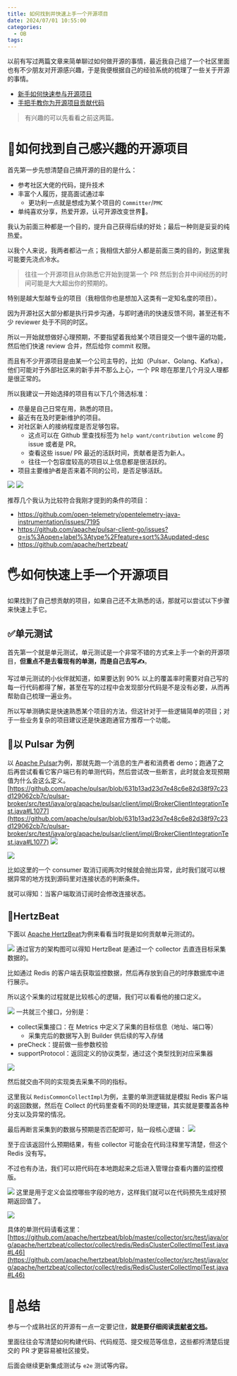 ```yaml
---
title: 如何找到并快速上手一个开源项目
date: 2024/07/01 10:55:00
categories:
  - OB
tags:
---
```


以前有写过两篇文章来简单聊过如何做开源的事情，最近我自己组了一个社区里面也有不少朋友对开源感兴趣，于是我便根据自己的经验系统的梳理了一些关于开源的事情。
- [新手如何快速参与开源项目](https://crossoverjie.top/2023/08/05/ob/novice-contribute-open-source/)
- [手把手教你为开源项目贡献代码](https://crossoverjie.top/2024/01/25/ob/create-a-plugin-for-cprobe/)

> 有兴趣的可以先看看之前这两篇。

<!--more-->
# 🔎如何找到自己感兴趣的开源项目

首先第一步先想清楚自己搞开源的目的是什么：
- 参考社区大佬的代码，提升技术
- 丰富个人履历，提高面试通过率
	- 更功利一点就是想成为某个项目的 `Committer`/`PMC`
- 单纯喜欢分享，热爱开源，认可开源改变世界💪。

我认为前面三种都是一个目的，提升自己获得后续的好处；最后一种则是妥妥的纯热爱。

以我个人来说，我两者都沾一点；我相信大部分人都是前面三类的目的，到这里我可能要先浇点冷水。

> 往往一个开源项目从你熟悉它开始到提第一个 PR 然后到合并中间经历的时间可能是大大超出你的预期的。

特别是越大型越专业的项目（我相信你也是想加入这类有一定知名度的项目）。

因为开源社区大部分都是执行异步沟通，与即时通讯的快速反馈不同，甚至还有不少 reviewer 处于不同的时区。

所以一开始就想做好心理预期，不要指望着我给某个项目提交一个很牛逼的功能，然后他们快速 review 合并，然后给你 commit 权限。

而且有不少开源项目是由某一个公司主导的，比如（Pulsar、Golang、Kafka），他们可能对于外部社区来的新手并不那么上心，一个 PR 晾在那里几个月没人理都是很正常的。

所以我建议一开始选择的项目有以下几个筛选标准：

- 尽量是自己日常在用，熟悉的项目。
- 最近有在及时更新维护的项目。
- 对社区新人的接纳程度是否足够包容。
	- 这点可以在 Github 里查找标签为 `help want/contribution welcome` 的 issue 或者是 PR。
	- 查看这些 issue/ PR 最近的活跃时间，贡献者是否为新人。
	- 往往一个包容度较高的项目以上信息都是很活跃的。
- 项目主要维护者是否来着不同的公司，是否足够活跃。

![](https://s2.loli.net/2024/05/25/PIL8a5CoMbxRiwJ.png)
![](https://s2.loli.net/2024/05/25/7CQaVFiAR4tyMbs.png)


推荐几个我认为比较符合我刚才提到的条件的项目：
- https://github.com/open-telemetry/opentelemetry-java-instrumentation/issues/7195
- https://github.com/apache/pulsar-client-go/issues?q=is%3Aopen+label%3Atype%2Ffeature+sort%3Aupdated-desc
- https://github.com/apache/hertzbeat/

# 🖐如何快速上手一个开源项目

如果找到了自己想贡献的项目，如果自己还不太熟悉的话，那就可以尝试以下步骤来快速上手它。

## ✅单元测试

首先第一个就是单元测试，单元测试是一个非常不错的方式来上手一个新的开源项目，**但重点不是去看现有的单测，而是自己去写✍️**。

写过单元测试的小伙伴就知道，如果要达到 90% 以上的覆盖率时需要对自己写的每一行代码都得了解，甚至在写的过程中会发现部分代码是不是没有必要，从而再帮助自己梳理一遍业务。

所以写单测确实是快速熟悉某个项目的方法，但这针对于一些逻辑简单的项目；对于一些业务复杂的项目建议还是快速跑通官方推荐一个功能。


## 🌟以 Pulsar 为例

以 [Apache Pulsar](https://pulsar.apache.org/)为例，那就先跑一个消息的生产者和消费者 demo；跑通了之后再尝试看看它客户端已有的单测代码，然后尝试改一些断言，此时就会发现预期值为什么会这么定义。
[https://github.com/apache/pulsar/blob/631b13ad23d7e48c6e82d38f97c23d129062cb7c/pulsar-broker/src/test/java/org/apache/pulsar/client/impl/BrokerClientIntegrationTest.java#L1077](https://github.com/apache/pulsar/blob/631b13ad23d7e48c6e82d38f97c23d129062cb7c/pulsar-broker/src/test/java/org/apache/pulsar/client/impl/BrokerClientIntegrationTest.java#L1077)
![](https://s2.loli.net/2024/05/17/CrITHSWeY1sP8dL.png)

![](https://s2.loli.net/2024/05/17/J6DmLxQMZvuAqW7.png)

比如这里的一个 consumer 取消订阅两次时候就会抛出异常，此时我们就可以根据异常的地方找到源码里对连接状态的判断条件。

就可以得知：当客户端取消订阅时会修改连接状态。

## 💓HertzBeat

下面以 [Apache HertzBeat](https://hertzbeat.apache.org/)为例来看看当时我是如何贡献单元测试的。

![](https://s2.loli.net/2024/05/17/dixDGIQO2sZfh98.png)
通过官方的架构图可以得知 HertzBeat 是通过一个 collector 去直连目标采集数据的。

比如通过 Redis 的客户端去获取监控数据，然后再存放到自己的时序数据库中进行展示。

所以这个采集的过程就是比较核心的逻辑，我们可以看看他的接口定义。

![](https://s2.loli.net/2024/05/17/3quVop5vSr6KzPY.png)
一共就三个接口，分别是：
- collect采集接口：在 Metrics 中定义了采集的目标信息（地址、端口等）
	- 采集完后的数据写入到 Builder 供后续的写入存储
- preCheck：提前做一些参数校验
- supportProtocol：返回定义的协议类型，通过这个类型找到对应采集器

![](https://s2.loli.net/2024/05/17/hQZaFV2qo3176uf.png)

然后就交由不同的实现类去采集不同的指标。

这里我以 `RedisCommonCollectImpl`为例，主要的单测逻辑就是模拟 Redis 客户端的返回数据，然后在 Collect 的代码里查看不同的处理逻辑，其实就是要覆盖各种分支以及异常的情况。


最后再断言采集到的数据与预期是否匹配即可，贴一段核心逻辑：
![](https://s2.loli.net/2024/05/17/EnrZxdDR5kLtMIG.png)

至于应该返回什么预期结果，有些 collector 可能会在代码注释里写清楚，但这个 Redis 没有写。

不过也有办法，我们可以把代码在本地跑起来之后进入管理台查看内置的监控模版。

![](https://s2.loli.net/2024/05/17/g4EL7AdGfbrpXKU.png)
这里是用于定义会监控哪些字段的地方，这样我们就可以在代码预先生成好预期返回值了。

![](https://s2.loli.net/2024/05/17/OCEYUZHscP6waI3.png)

具体的单测代码请看这里：
[https://github.com/apache/hertzbeat/blob/master/collector/src/test/java/org/apache/hertzbeat/collector/collect/redis/RedisClusterCollectImplTest.java#L46](https://github.com/apache/hertzbeat/blob/master/collector/src/test/java/org/apache/hertzbeat/collector/collect/redis/RedisClusterCollectImplTest.java#L46)


# 📝总结

参与一个成熟社区的开源有一点一定要记住，**就是要仔细阅读[贡献者文档](https://hertzbeat.apache.org/zh-cn/docs/community/contribution)。**

里面往往会写清楚如何构建代码、代码规范、提交规范等信息，这些都捋清楚后提交的 PR 才更容易被社区接受。

后面会继续更新集成测试与 `e2e` 测试等内容。